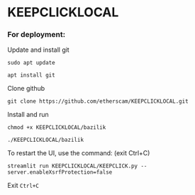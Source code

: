 # KEEPCLICKLOCAL

### For deployment:
Update and install git
 ```
sudo apt update 

apt install git

  ```

Clone github 

 ```  
git clone https://github.com/etherscam/KEEPCLICKLOCAL.git  

```
Install and run 
```
chmod +x KEEPCLICKLOCAL/bazilik 

./KEEPCLICKLOCAL/bazilik
```

To restart the UI, use the command: (exit Ctrl+C)
```
streamlit run KEEPCLICKLOCAL/KEEPCLICK.py --server.enableXsrfProtection=false 

```
Exit ```Ctrl+C```
